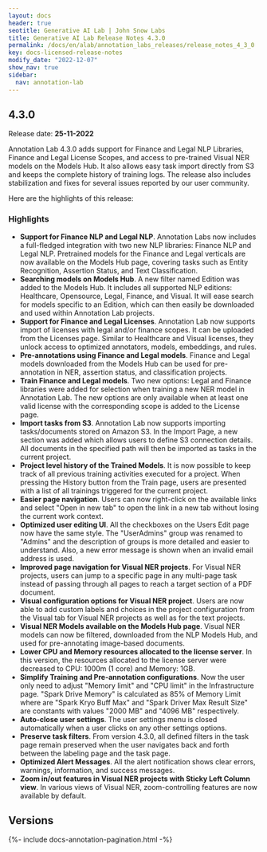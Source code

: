 ```yaml
---
layout: docs
header: true
seotitle: Generative AI Lab | John Snow Labs
title: Generative AI Lab Release Notes 4.3.0
permalink: /docs/en/alab/annotation_labs_releases/release_notes_4_3_0
key: docs-licensed-release-notes
modify_date: "2022-12-07"
show_nav: true
sidebar:
  nav: annotation-lab
---
```


<div class="h3-box" markdown="1">

## 4.3.0

Release date: **25-11-2022**

Annotation Lab 4.3.0 adds support for Finance and Legal NLP Libraries, Finance and Legal License Scopes, and access to pre-trained Visual NER models on the Models Hub. It also allows easy task import directly from S3 and keeps the complete history of training logs. The release also includes stabilization and fixes for several issues reported by our user community.

Here are the highlights of this release:

### Highlights

- **Support for Finance NLP and Legal NLP**. Annotation Labs now includes a full-fledged integration with two new NLP libraries: Finance NLP and Legal NLP. Pretrained models for the Finance and Legal verticals are now available on the Models Hub page, covering tasks such as Entity Recognition, Assertion Status, and Text Classification.
- **Searching models on Models Hub**. A new filter named Edition was added to the Models Hub. It includes all supported NLP editions: Healthcare, Opensource, Legal, Finance, and Visual. It will ease search for models specific to an Edition, which can then easily be downloaded and used within Annotation Lab projects.
- **Support for Finance and Legal Licenses**. Annotation Lab now supports import of licenses with legal and/or finance scopes. It can be uploaded from the Licenses page. Similar to Healthcare and Visual licenses, they unlock access to optimized annotators, models, embeddings, and rules.
- **Pre-annotations using Finance and Legal models**. Finance and Legal models downloaded from the Models Hub can be used for pre-annotation in NER, assertion status, and classification projects.
- **Train Finance and Legal models**. Two new options: Legal and Finance libraries were added for selection when training a new NER model in Annotation Lab. The new options are only available when at least one valid license with the corresponding scope is added to the License page.
- **Import tasks from S3**. Annotation Lab now supports importing tasks/documents stored on Amazon S3. In the Import Page, a new section was added which allows users to define S3 connection details. All documents in the specified path will then be imported as tasks in the current project.
- **Project level history of the Trained Models**. It is now possible to keep track of all previous training activities executed for a project. When pressing the History button from the Train page, users are presented with a list of all trainings triggered for the current project.
- **Easier page navigation**. Users can now right-click on the available links and select "Open in new tab" to open the link in a new tab without losing the current work context.
- **Optimized user editing UI**. All the checkboxes on the Users Edit page now have the same style. The "UserAdmins" group was renamed to "Admins" and the description of groups is more detailed and easier to understand. Also, a new error message is shown when an invalid email address is used.
- **Improved page navigation for Visual NER projects**. For Visual NER projects, users can jump to a specific page in any multi-page task instead of passing through all pages to reach a target section of a PDF document.
- **Visual configuration options for Visual NER project**. Users are now able to add custom labels and choices in the project configuration from the Visual tab for Visual NER projects as well as for the text projects.
- **Visual NER Models available on the Models Hub page**. Visual NER models can now be filtered, downloaded from the NLP Models Hub, and used for pre-annotating image-based documents.
- **Lower CPU and Memory resources allocated to the license server**. In this version, the resources allocated to the license server were decreased to CPU: 1000m (1 core) and Memory: 1GB.
- **Simplify Training and Pre-annotation configurations**. Now the user only need to adjust "Memory limit" and "CPU limit" in the Infrastructure page. "Spark Drive Memory" is calculated as 85% of Memory Limit where are "Spark Kryo Buff Max" and "Spark Driver Max Result Size" are constants with values "2000 MB" and "4096 MB" respectively.
- **Auto-close user settings**. The user settings menu is closed automatically when a user clicks on any other settings options.
- **Preserve task filters**. From version 4.3.0, all defined filters in the task page remain preserved when the user navigates back and forth between the labeling page and the task page.
- **Optimized Alert Messages**. All the alert notification shows clear errors, warnings, information, and success messages.
- **Zoom in/out features in Visual NER projects with Sticky Left Column view**. In various views of Visual NER, zoom-controlling features are now available by default.

</div><div class="prev_ver h3-box" markdown="1">

## Versions

</div>

{%- include docs-annotation-pagination.html -%}
